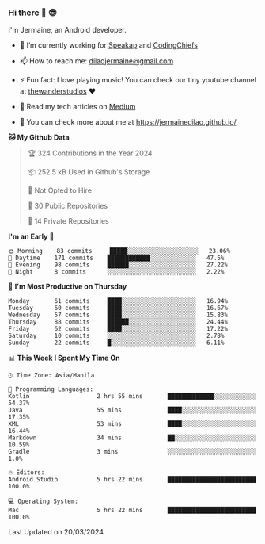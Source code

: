 ### Hi there 👋 😎
I'm Jermaine, an Android developer.

- 🔭 I’m currently working for [Speakap](https://www.speakap.com/) and [CodingChiefs](https://codingchiefs.com/en/)

- 📫 How to reach me: dilaojermaine@gmail.com

- ⚡ Fun fact: I love playing music! You can check our tiny youtube channel at [thewanderstudios](https://www.youtube.com/thewanderstudios) ♥️

- 📖 Read my tech articles on [Medium](https://jermainedilao.medium.com/)

- 👀 You can check more about me at https://jermainedilao.github.io/

<!--
**jermainedilao/jermainedilao** is a ✨ _special_ ✨ repository because its `README.md` (this file) appears on your GitHub profile.

Here are some ideas to get you started:

- 🔭 I’m currently working on ...
- 🌱 I’m currently learning ...
- 👯 I’m looking to collaborate on ...
- 🤔 I’m looking for help with ...
- 💬 Ask me about ...
- 📫 How to reach me: ...
- 😄 Pronouns: ...
- ⚡ Fun fact: ...
-->

<!--START_SECTION:waka-->
**🐱 My Github Data** 

> 🏆 324 Contributions in the Year 2024
 > 
> 📦 252.5 kB Used in Github's Storage 
 > 
> 🚫 Not Opted to Hire
 > 
> 📜 30 Public Repositories 
 > 
> 🔑 14 Private Repositories  
 > 
**I'm an Early 🐤** 

```text
🌞 Morning    83 commits     █████░░░░░░░░░░░░░░░░░░░░   23.06% 
🌆 Daytime    171 commits    ████████████░░░░░░░░░░░░░   47.5% 
🌃 Evening    98 commits     ██████░░░░░░░░░░░░░░░░░░░   27.22% 
🌙 Night      8 commits      ░░░░░░░░░░░░░░░░░░░░░░░░░   2.22%

```
📅 **I'm Most Productive on Thursday** 

```text
Monday       61 commits     ████░░░░░░░░░░░░░░░░░░░░░   16.94% 
Tuesday      60 commits     ████░░░░░░░░░░░░░░░░░░░░░   16.67% 
Wednesday    57 commits     ████░░░░░░░░░░░░░░░░░░░░░   15.83% 
Thursday     88 commits     ██████░░░░░░░░░░░░░░░░░░░   24.44% 
Friday       62 commits     ████░░░░░░░░░░░░░░░░░░░░░   17.22% 
Saturday     10 commits     ░░░░░░░░░░░░░░░░░░░░░░░░░   2.78% 
Sunday       22 commits     █░░░░░░░░░░░░░░░░░░░░░░░░   6.11%

```


📊 **This Week I Spent My Time On** 

```text
⌚︎ Time Zone: Asia/Manila

💬 Programming Languages: 
Kotlin                   2 hrs 55 mins       █████████████░░░░░░░░░░░░   54.37% 
Java                     55 mins             ████░░░░░░░░░░░░░░░░░░░░░   17.35% 
XML                      53 mins             ████░░░░░░░░░░░░░░░░░░░░░   16.44% 
Markdown                 34 mins             ██░░░░░░░░░░░░░░░░░░░░░░░   10.59% 
Gradle                   3 mins              ░░░░░░░░░░░░░░░░░░░░░░░░░   1.0%

🔥 Editors: 
Android Studio           5 hrs 22 mins       █████████████████████████   100.0%

💻 Operating System: 
Mac                      5 hrs 22 mins       █████████████████████████   100.0%

```


 Last Updated on 20/03/2024
<!--END_SECTION:waka-->
